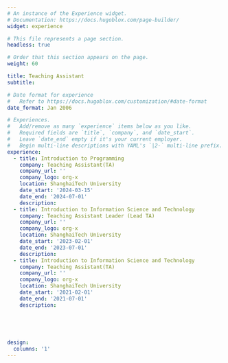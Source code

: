 ```yaml
---
# An instance of the Experience widget.
# Documentation: https://docs.hugoblox.com/page-builder/
widget: experience

# This file represents a page section.
headless: true

# Order that this section appears on the page.
weight: 60

title: Teaching Assistant
subtitle:

# Date format for experience
#   Refer to https://docs.hugoblox.com/customization/#date-format
date_format: Jan 2006

# Experiences.
#   Add/remove as many `experience` items below as you like.
#   Required fields are `title`, `company`, and `date_start`.
#   Leave `date_end` empty if it's your current employer.
#   Begin multi-line descriptions with YAML's `|2-` multi-line prefix.
experience:
  - title: Introduction to Programming
    company: Teaching Assistant(TA)
    company_url: ''
    company_logo: org-x
    location: ShanghaiTech University
    date_start: '2024-03-15'
    date_end: '2024-07-01'
    description: 
  - title: Introduction to Information Science and Technology
    company: Teaching Assistant Leader (Lead TA)
    company_url: ''
    company_logo: org-x
    location: ShanghaiTech University
    date_start: '2023-02-01'
    date_end: '2023-07-01'
    description: 
  - title: Introduction to Information Science and Technology
    company: Teaching Assistant(TA)
    company_url: ''
    company_logo: org-x
    location: ShanghaiTech University
    date_start: '2021-02-01'
    date_end: '2021-07-01'
    description: 
  
  

  

design:
  columns: '1'
---
```

